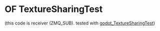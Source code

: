 # OF TextureSharingTest

(this code is receiver (ZMQ_SUB). tested with [godot_TextureSharingTest](https://github.com/funatsufumiya/godot_TextureSharingTest))
